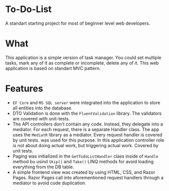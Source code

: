 # To-Do-List
A standart starting project for most of beginner level web developers. 

# What
This application is a simple version of task manager. You could set multiple tasks, mark any of it as complete or incomplete, delete any of it. This web application is based on 
standart MVC pattern.

# Features
* ```EF Core``` and ```MS SQL server``` were integrated into the application to store all entities into the database.
* DTO Validation is done with the ```FluentValidation``` library. The validators are covered with unit-tests.
* The API controllers don't contain any code. Instead, they delegate into a mediator. For each request, there is a separate Handler class. The app uses the ```MediatR``` library as a mediator. Every request handler is covered by unit tests.
was used for this purpose. In this application controller role is not about doing actual work, but triggering actual work. Covered by unit tests.
* Paging was initialized in the ```GetTodoListHandler``` class inside of ```Handle``` method bu usind ```Skip()``` and ```Take()``` LINQ methods for avoid loading everything from the DB table.
* A simple frontend view was created by using HTML, CSS, and Razor Pages. Razor Pages call into aforementioned request handlers through a mediator to avoid code duplication.
